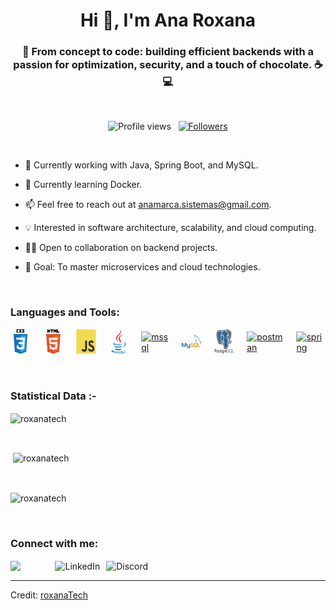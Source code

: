 <h1 align="center">Hi 👋, I'm Ana Roxana</h1>
<h3 align="center">🚀 From concept to code: building efficient backends with a passion for optimization, security, and a touch of chocolate. ☕💻</h3>
<br>
<p align="center">
  <img src="https://komarev.com/ghpvc/?username=roxanatech&color=blue" alt="Profile views" />
  &nbsp;
  <a href="https://github.com/roxanatech?tab=followers">
    <img src="https://img.shields.io/github/followers/roxanatech?style=social" alt="Followers" />
  </a>
</p>
<br>

- 🔭 Currently working with Java, Spring Boot, and MySQL.
  
- 🌱 Currently learning Docker.

- 📫 Feel free to reach out at anamarca.sistemas@gmail.com.

- 💡 Interested in software architecture, scalability, and cloud computing.

- 👨‍💻 Open to collaboration on backend projects.

- 🎯 Goal: To master microservices and cloud technologies.
<br>

<h3 align="left">Languages and Tools:</h3>
<p align="left" style="display: flex; align-items: center; gap: 20px; color:#fff;">
  <a href="https://www.w3schools.com/css/" target="_blank" rel="noreferrer"> <img src="https://raw.githubusercontent.com/devicons/devicon/master/icons/css3/css3-original-wordmark.svg" alt="css3" width="40" height="40"/>  </a>
  <a href="https://www.w3.org/html/" target="_blank" rel="noreferrer"> <img src="https://raw.githubusercontent.com/devicons/devicon/master/icons/html5/html5-original-wordmark.svg" alt="html5" width="40" height="40"/>  </a> 
  <a href="https://developer.mozilla.org/en-US/docs/Web/JavaScript" target="_blank" rel="noreferrer"> <img src="https://raw.githubusercontent.com/devicons/devicon/master/icons/javascript/javascript-original.svg" alt="javascript" width="40" height="40"/>  </a> 
  <a href="https://www.java.com" target="_blank" rel="noreferrer"> <img src="https://raw.githubusercontent.com/devicons/devicon/master/icons/java/java-original.svg" alt="java" width="40" height="40"/>  </a> 
  <a href="https://www.microsoft.com/en-us/sql-server" target="_blank" rel="noreferrer"> <img src="https://www.svgrepo.com/show/303229/microsoft-sql-server-logo.svg" alt="mssql" width="40" height="40"/>  </a>
  <a href="https://www.mysql.com/" target="_blank" rel="noreferrer"> <img src="https://raw.githubusercontent.com/devicons/devicon/master/icons/mysql/mysql-original-wordmark.svg" alt="mysql" width="40" height="40"/>  </a>
  <a href="https://www.postgresql.org" target="_blank" rel="noreferrer"> <img src="https://raw.githubusercontent.com/devicons/devicon/master/icons/postgresql/postgresql-original-wordmark.svg" alt="postgresql" width="40" height="40"/>  </a> 
  <a href="https://postman.com" target="_blank" rel="noreferrer"> <img src="https://www.vectorlogo.zone/logos/getpostman/getpostman-icon.svg" alt="postman" width="40" height="40"/>  </a> 
  <a href="https://spring.io/" target="_blank" rel="noreferrer"> <img src="https://www.vectorlogo.zone/logos/springio/springio-icon.svg" alt="spring" width="40" height="40"/>  </a> 
</p>
<br>

<h3>Statistical Data :-</h3>

<p><img align="center" src="https://github-readme-stats.vercel.app/api/top-langs?username=roxanatech&show_icons=true&locale=en&bg_color=0d1117&text_color=ffffff&layout=compact" alt="roxanatech" bg_color=#808080/></p>

<br>

<p>&nbsp;<img align="center" src="https://github-readme-stats.vercel.app/api?username=roxanatech&show_icons=true&locale=en&bg_color=0d1117&text_color=ffffff&repo=convoychat"" alt="roxanatech" /></p>


<br>
<p><img align="center" src="https://github-readme-streak-stats.herokuapp.com/?user=roxanatech&theme=dark&background=0d1117&date_format=M%20j%5B%2C%20Y%5D" alt="roxanatech" /></p>
<br>

<h3 align="left">Connect with me:</h3>
<p align="left" style="display: flex; align-items: center; gap: 10px; color:#fff;">
  <a href="https://twitter.com/roxanatech" target="_blank" style="text-decoration: none; border: none; outline: none;color:#fff;">
    <img align="center" src="https://user-images.githubusercontent.com/88904952/234980676-61bfb021-ecc8-48f7-88e6-34c1b06c4a58.png" alt="Twitter" height="40" width="40"/>
  </a>
  
  <a href="https://linkedin.com/in/ana-marca-guzman" target="_blank" style="text-decoration: none; border: none; outline: none;">
    <img align="center" src="https://user-images.githubusercontent.com/88904952/234979284-68c11d7f-1acc-4f0c-ac78-044e1037d7b0.png" alt="LinkedIn" height="40" width="40" />
  </a>
  
  <a href="#" title="Discord: roxan_any_77786" style="text-decoration: none; border: none; outline: none;">
    <img align="center" src="https://user-images.githubusercontent.com/88904952/234982627-019fd336-6248-453c-9b05-97c13fd1d207.png" alt="Discord" height="40" width="40"/>
  </a>
</p>

----------------------------------------------------------------------
Credit: [roxanaTech](https://github.com/roxanaTech)
